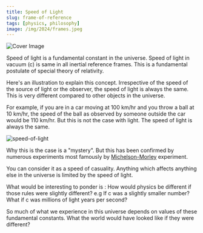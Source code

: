 ```yaml
---
title: Speed of Light
slug: frame-of-reference
tags: [physics, philosophy]
image: /img/2024/frames.jpeg
---
```


![Cover Image](/img/2024/frames.jpeg)


Speed of light  is a fundamental constant in the universe. Speed of light in vacuum (c) is same in all inertial reference frames. This is a fundamental postulate of special theory of relativity.

Here's an illustration to explain this concept. Irrespective of the speed of the source of light or the observer, the speed of light is always the same. This is very different compared to other objects in the universe. 

For example, if you are in a car moving at 100 km/hr and you throw a ball at 10 km/hr, the speed of the ball as observed by someone outside the car would be 110 km/hr. But this is not the case with light. The speed of light is always the same.

![speed-of-light](/img/2024/speed-of-light.png)


Why this is the case is a "mystery". But this has been confirmed by numerous experiments most famously by [Michelson-Morley](https://en.wikipedia.org/wiki/Michelson%E2%80%93Morley_experiment) experiment.

You can consider it as a speed of casuality. Anything which affects anything else in the universe is limited by the speed of light.

What would be interesting to ponder is : How would physics be different if those rules were slightly different? e.g If c was a slightly smaller number? What if c was millions of light years per second?

So much of what we experience in this universe depends on values of these fundamental constants. What the world would have looked like if they were different?

